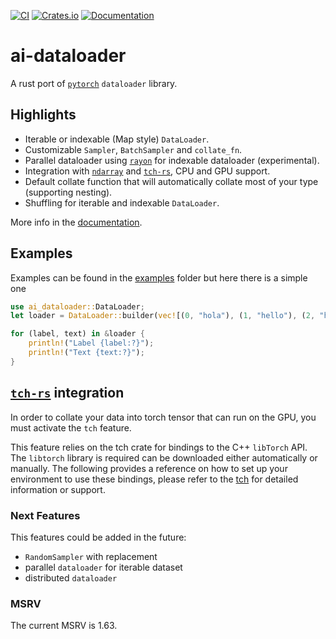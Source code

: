 [![CI](https://github.com/Tudyx/ai-dataloader/actions/workflows/ci.yml/badge.svg)](https://github.com/Tudyx/ai-dataloader/actions/workflows/ci.yml) 
[![Crates.io](https://img.shields.io/crates/v/ai-dataloader.svg)](https://crates.io/crates/ai-dataloader)
[![Documentation](https://docs.rs/ai-dataloader/badge.svg)](https://docs.rs/ai-dataloader/)

# ai-dataloader

A rust port of [`pytorch`](https://pytorch.org/) `dataloader` library.

## Highlights

- Iterable or indexable (Map style) `DataLoader`.
- Customizable `Sampler`, `BatchSampler` and `collate_fn`.
- Parallel dataloader using [`rayon`] for indexable dataloader (experimental).
- Integration with [`ndarray`](https://docs.rs/ndarray/latest/ndarray/) and [`tch-rs`](https://github.com/LaurentMazare/tch-rs), CPU and GPU support.
- Default collate function that will automatically collate most of your type (supporting nesting).
- Shuffling for iterable and indexable `DataLoader`.

More info in the [documentation](https://docs.rs/ai-dataloader/).

## Examples

Examples can be found in the [examples](examples/) folder but here there is a simple one

```rust 
use ai_dataloader::DataLoader;
let loader = DataLoader::builder(vec![(0, "hola"), (1, "hello"), (2, "hallo"), (3, "bonjour")]).batch_size(2).shuffle().build();

for (label, text) in &loader {     
    println!("Label {label:?}");
    println!("Text {text:?}");
}
```

## [`tch-rs`](https://github.com/LaurentMazare/tch-rs) integration

In order to collate your data into torch tensor that can run on the GPU, you must activate the `tch` feature.

This feature relies on the tch crate for bindings to the C++ `libTorch` API. The `libtorch` library is required can be downloaded either automatically or manually. The following provides a reference on how to set up your environment to use these bindings, please refer to the [tch](https://github.com/LaurentMazare/tch-rs) for detailed information or support.

### Next Features

This features could be added in the future:

- `RandomSampler` with replacement
- parallel `dataloader` for iterable dataset
- distributed `dataloader`


### MSRV

The current MSRV is 1.63.

[`rayon`]: https://docs.rs/rayon/latest/rayon/
